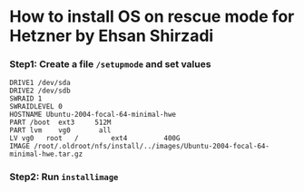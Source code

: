 # How to install OS on rescue mode for Hetzner by Ehsan Shirzadi

### Step1: Create a file `/setupmode` and set values
```commandline
DRIVE1 /dev/sda
DRIVE2 /dev/sdb
SWRAID 1
SWRAIDLEVEL 0
HOSTNAME Ubuntu-2004-focal-64-minimal-hwe
PART /boot  ext3     512M
PART lvm    vg0       all
LV vg0   root   /        ext4         400G
IMAGE /root/.oldroot/nfs/install/../images/Ubuntu-2004-focal-64-minimal-hwe.tar.gz
```
### Step2: Run `installimage`


